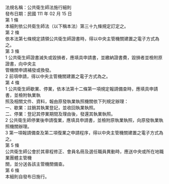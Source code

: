 法規名稱：公共衛生師法施行細則  
發布日期：民國 111 年 02 月 15 日  
第 1 條  
本細則依公共衛生師法（以下稱本法）第三十九條規定訂定之。  
第 2 條  
依本法第七條規定請領公共衛生師證書時，得以中央主管機關建置之電子方式為之。  
第 3 條  
1 公共衛生師證書滅失或毀損者，應填具申請書，並繳納證書費，毀損者並檢附原證書，向中央主  
管機關申請補發或換發。  
2 前項申請，得以中央主管機關建置之電子方式為之。  
第 4 條  
1 公共衛生師歇業、停業，依本法第十二條第一項規定報請備查時，應填具申請書，並檢附執業執  
照及相關文件、資料，報由原發執業執照機關依下列規定辦理：  
一、歇業：註銷其執業登記，並收回執業執照。  
二、停業：登記其停業期間及理由後，發還其執業執照。  
2 公共衛生師停業後申請復業，應填具申請書，並檢附原執業執照，向原發執業執照機關辦理。  
3 第一項報請備查及第二項復業之申請程序，得以中央主管機關建置之電子方式為之。  
第 5 條  
公共衛生師公會於其章程修正、會員名冊及選任職員異動時，應送中央或所在地職業團體主管機  
關，並分送各該主管機關備查。  
第 6 條  
本細則自發布日施行。  


